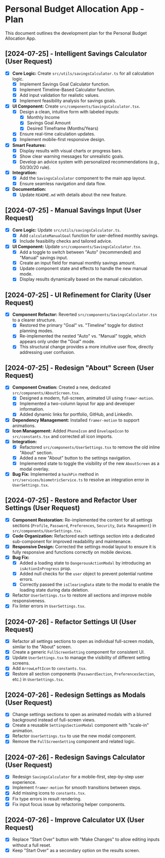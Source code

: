# Personal Budget Allocation App - Plan

This document outlines the development plan for the Personal Budget Allocation App.

## [2024-07-25] - Intelligent Savings Calculator (User Request)

- [x] **Core Logic:** Create `src/utils/savingsCalculator.ts` for all calculation logic.
    - [x] Implement Savings Goal Calculator function.
    - [x] Implement Timeline-Based Calculator function.
    - [x] Add input validation for realistic values.
    - [x] Implement feasibility analysis for savings goals.
- [x] **UI Component:** Create `src/components/SavingsCalculator.tsx`.
    - [x] Design a clean, intuitive form with labeled inputs:
        - [x] Monthly Income
        - [x] Savings Goal Amount
        - [x] Desired Timeframe (Months/Years)
    - [x] Ensure real-time calculation updates.
    - [x] Implement mobile-first responsive design.
- [x] **Smart Features:**
    - [x] Display results with visual charts or progress bars.
    - [x] Show clear warning messages for unrealistic goals.
    - [x] Develop an advice system with personalized recommendations (e.g., 50/30/20 rule).
- [x] **Integration:**
    - [x] Add the `SavingsCalculator` component to the main app layout.
    - [x] Ensure seamless navigation and data flow.
- [x] **Documentation:**
    - [x] Update `README.md` with details about the new feature.
    
## [2024-07-25] - Manual Savings Input (User Request)
- [x] **Core Logic:** Update `src/utils/savingsCalculator.ts`.
    - [x] Add `calculateManualGoal` function for user-defined monthly savings.
    - [x] Include feasibility checks and tailored advice.
- [x] **UI Component:** Update `src/components/SavingsCalculator.tsx`.
    - [x] Add a toggle to switch between "Auto" (recommended) and "Manual" savings input.
    - [x] Create an input field for manual monthly savings amount.
    - [x] Update component state and effects to handle the new manual mode.
    - [x] Display results dynamically based on the manual calculation.

## [2024-07-25] - UI Refinement for Clarity (User Request)
- [x] **Component Refactor:** Reverted `src/components/SavingsCalculator.tsx` to a clearer structure.
    - [x] Restored the primary "Goal" vs. "Timeline" toggle for distinct planning modes.
    - [x] Re-implemented the nested "Auto" vs. "Manual" toggle, which appears only under the "Goal" mode.
    - [x] This structural change provides a more intuitive user flow, directly addressing user confusion.

## [2024-07-25] - Redesign "About" Screen (User Request)
- [x] **Component Creation:** Created a new, dedicated `src/components/AboutScreen.tsx`.
    - [x] Designed a modern, full-screen, animated UI using `framer-motion`.
    - [x] Implemented a two-column layout for app and developer information.
    - [x] Added dynamic links for portfolio, GitHub, and LinkedIn.
- [x] **Dependency Management:** Installed `framer-motion` to support animations.
- [x] **Icon Management:** Added `PhoneIcon` and `EnvelopeIcon` to `src/constants.tsx` and corrected all icon imports.
- [x] **Integration:**
    - [x] Refactored `src/components/UserSettings.tsx` to remove the old inline "About" section.
    - [x] Added a new "About" button to the settings navigation.
    - [x] Implemented state to toggle the visibility of the new `AboutScreen` as a modal overlay.
- [x] **Bug Fix:** Implemented a `hashPin` method in `src/services/biometricService.ts` to resolve an integration error in `UserSettings.tsx`.

## [2024-07-25] - Restore and Refactor User Settings (User Request)
- [x] **Component Restoration:** Re-implemented the content for all settings sections (`Profile`, `Password`, `Preferences`, `Security`, `Data Management`) in `src/components/UserSettings.tsx`.
- [x] **Code Organization:** Refactored each settings section into a dedicated sub-component for improved readability and maintenance.
- [x] **Responsive Design:** Corrected the settings modal layout to ensure it is fully responsive and functions correctly on mobile devices.
- [x] **Bug Fix:**
    - [x] Added a loading state to `DangerousActionModal` by introducing an `isActionInProgress` prop.
    - [x] Added null checks for the `user` object to prevent potential runtime errors.
    - [x] Correctly passed the `isClearingData` state to the modal to enable the loading state during data deletion. 
- [x] Refactor `UserSettings.tsx` to restore all sections and improve mobile responsiveness.
- [x] Fix linter errors in `UserSettings.tsx`.

## [2024-07-26] - Refactor Settings UI (User Request)
- [x] Refactor all settings sections to open as individual full-screen modals, similar to the "About" screen.
- [x] Create a generic `FullScreenSetting` component for consistent UI.
- [x] Update `UserSettings.tsx` to manage the visibility of different setting screens.
- [x] Add `ArrowLeftIcon` to `constants.tsx`.
- [x] Restore all section components (`PasswordSection`, `PreferencesSection`, etc.) in `UserSettings.tsx`.

## [2024-07-26] - Redesign Settings as Modals (User Request)
- [x] Change settings sections to open as animated modals with a blurred background instead of full-screen views.
- [x] Create a reusable `SettingsSectionModal` component with "scale-in" animation.
- [x] Refactor `UserSettings.tsx` to use the new modal component.
- [x] Remove the `FullScreenSetting` component and related logic.

## [2024-07-26] - Redesign Savings Calculator (User Request)
- [x] Redesign `SavingsCalculator` for a mobile-first, step-by-step user experience.
- [x] Implement `framer-motion` for smooth transitions between steps.
- [x] Add missing icons to `constants.tsx`.
- [x] Fix type errors in result rendering.
- [x] Fix input focus issue by refactoring helper components.

## [2024-07-26] - Improve Calculator UX (User Request)
- [x] Replace "Start Over" button with "Make Changes" to allow editing inputs without a full reset.
- [x] Keep "Start Over" as a secondary option on the results screen.